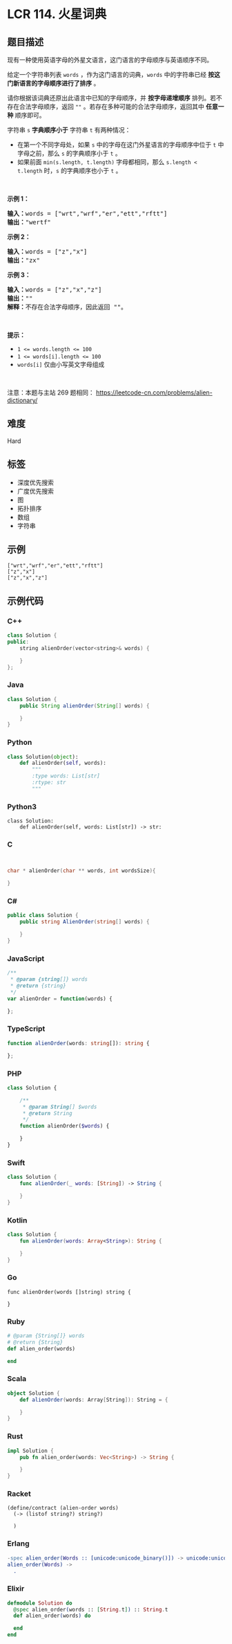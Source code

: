 # LCR 114. 火星词典

## 题目描述

<p>现有一种使用英语字母的外星文语言，这门语言的字母顺序与英语顺序不同。</p>

<p>给定一个字符串列表 <code>words</code> ，作为这门语言的词典，<code>words</code> 中的字符串已经 <strong>按这门新语言的字母顺序进行了排序</strong> 。</p>

<p>请你根据该词典还原出此语言中已知的字母顺序，并 <strong>按字母递增顺序</strong> 排列。若不存在合法字母顺序，返回 <code>&quot;&quot;</code> 。若存在多种可能的合法字母顺序，返回其中 <strong>任意一种</strong> 顺序即可。</p>

<p>字符串 <code>s</code> <strong>字典顺序小于</strong> 字符串 <code>t</code> 有两种情况：</p>

<ul>
	<li>在第一个不同字母处，如果 <code>s</code> 中的字母在这门外星语言的字母顺序中位于 <code>t</code> 中字母之前，那么&nbsp;<code>s</code> 的字典顺序小于 <code>t</code> 。</li>
	<li>如果前面 <code>min(s.length, t.length)</code> 字母都相同，那么 <code>s.length &lt; t.length</code> 时，<code>s</code> 的字典顺序也小于 <code>t</code> 。</li>
</ul>

<p>&nbsp;</p>

<p><strong>示例 1：</strong></p>

<pre>
<strong>输入：</strong>words = [&quot;wrt&quot;,&quot;wrf&quot;,&quot;er&quot;,&quot;ett&quot;,&quot;rftt&quot;]
<strong>输出：</strong>&quot;wertf&quot;
</pre>

<p><strong>示例 2：</strong></p>

<pre>
<strong>输入：</strong>words = [&quot;z&quot;,&quot;x&quot;]
<strong>输出：</strong>&quot;zx&quot;
</pre>

<p><strong>示例 3：</strong></p>

<pre>
<strong>输入：</strong>words = [&quot;z&quot;,&quot;x&quot;,&quot;z&quot;]
<strong>输出：</strong>&quot;&quot;
<strong>解释：</strong>不存在合法字母顺序，因此返回 &quot;&quot;。
</pre>

<p>&nbsp;</p>

<p><strong>提示：</strong></p>

<ul>
	<li><code>1 &lt;= words.length &lt;= 100</code></li>
	<li><code>1 &lt;= words[i].length &lt;= 100</code></li>
	<li><code>words[i]</code> 仅由小写英文字母组成</li>
</ul>

<p>&nbsp;</p>

<p><meta charset="UTF-8" />注意：本题与主站 269&nbsp;题相同：&nbsp;<a href="https://leetcode-cn.com/problems/alien-dictionary/">https://leetcode-cn.com/problems/alien-dictionary/</a></p>


## 难度

Hard

## 标签

- 深度优先搜索
- 广度优先搜索
- 图
- 拓扑排序
- 数组
- 字符串

## 示例

```
["wrt","wrf","er","ett","rftt"]
["z","x"]
["z","x","z"]
```

## 示例代码

### C++

```cpp
class Solution {
public:
    string alienOrder(vector<string>& words) {

    }
};
```

### Java

```java
class Solution {
    public String alienOrder(String[] words) {

    }
}
```

### Python

```python
class Solution(object):
    def alienOrder(self, words):
        """
        :type words: List[str]
        :rtype: str
        """
```

### Python3

```python3
class Solution:
    def alienOrder(self, words: List[str]) -> str:
```

### C

```c


char * alienOrder(char ** words, int wordsSize){

}
```

### C#

```csharp
public class Solution {
    public string AlienOrder(string[] words) {

    }
}
```

### JavaScript

```javascript
/**
 * @param {string[]} words
 * @return {string}
 */
var alienOrder = function(words) {

};
```

### TypeScript

```typescript
function alienOrder(words: string[]): string {

};
```

### PHP

```php
class Solution {

    /**
     * @param String[] $words
     * @return String
     */
    function alienOrder($words) {

    }
}
```

### Swift

```swift
class Solution {
    func alienOrder(_ words: [String]) -> String {

    }
}
```

### Kotlin

```kotlin
class Solution {
    fun alienOrder(words: Array<String>): String {

    }
}
```

### Go

```golang
func alienOrder(words []string) string {

}
```

### Ruby

```ruby
# @param {String[]} words
# @return {String}
def alien_order(words)

end
```

### Scala

```scala
object Solution {
    def alienOrder(words: Array[String]): String = {

    }
}
```

### Rust

```rust
impl Solution {
    pub fn alien_order(words: Vec<String>) -> String {

    }
}
```

### Racket

```racket
(define/contract (alien-order words)
  (-> (listof string?) string?)

  )
```

### Erlang

```erlang
-spec alien_order(Words :: [unicode:unicode_binary()]) -> unicode:unicode_binary().
alien_order(Words) ->
  .
```

### Elixir

```elixir
defmodule Solution do
  @spec alien_order(words :: [String.t]) :: String.t
  def alien_order(words) do

  end
end
```

